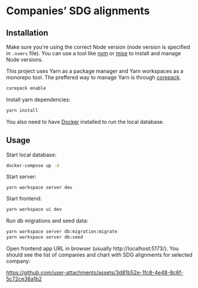 # Companies’ SDG alignments

## Installation

Make sure you're using the correct Node version (node version is specified in `.nvmrc` file). You can use a tool like [nvm](https://github.com/nvm-sh/nvm) or [mise](https://github.com/jdx/mise) to install and manage Node versions.

This project uses Yarn as a package manager and Yarn workspaces as a monorepo tool. The preffered way to manage Yarn is through [corepack](https://github.com/nodejs/corepack).

```bash
corepack enable
```

Install yarn dependencies:

```bash
yarn install
```

You also need to have [Docker](https://www.docker.com/) installed to run the local database.

## Usage

Start local database:

```bash
docker-compose up -d
```

Start server:

```
yarn workspace server dev
```

Start frontend:

```bash
yarn workspace ui dev
```

Run db migrations and seed data:

```bash
yarn workspace server db:migration:migrate
yarn workspace server db:seed
```

Open frontend app URL in browser (usually http://localhost:5173/). You should see the list of companies and chart with SDG alignments for selected company:

https://github.com/user-attachments/assets/3d81b52e-1fc8-4e48-8c6f-5c72ce38a1b2
